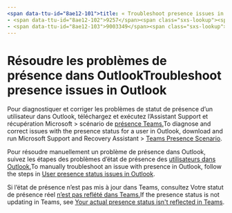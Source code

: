 ```yaml
---
<span data-ttu-id="8ae12-101">title: « Troubleshoot presence issues in Outlook » ms.author: peivo author: pepersonnalisation manager: scotv ms.date: 04/8/2021 ms.audience: Admin ms.topic: article ms.service: o365-administration ROBOTS: NOINDEX, NOFOLLOW localization_priority: Priority ms.collection: Adm_O365 ms.custom: (</span><span class="sxs-lookup"><span data-stu-id="8ae12-101">title: "Troubleshoot presence issues in Outlook" ms.author: pebaum author: pebaum manager: scotv ms.date: 04/8/2021 ms.audience: Admin ms.topic: article ms.service: o365-administration ROBOTS: NOINDEX, NOFOLLOW localization_priority: Priority ms.collection: Adm_O365 ms.custom: (</span></span>
- <span data-ttu-id="8ae12-102">9257</span><span class="sxs-lookup"><span data-stu-id="8ae12-102">9257</span></span>
- <span data-ttu-id="8ae12-103">9003349</span><span class="sxs-lookup"><span data-stu-id="8ae12-103">9003349</span></span>
---
```


# <a name="troubleshoot-presence-issues-in-outlook"></a><span data-ttu-id="8ae12-104">Résoudre les problèmes de présence dans Outlook</span><span class="sxs-lookup"><span data-stu-id="8ae12-104">Troubleshoot presence issues in Outlook</span></span>

<span data-ttu-id="8ae12-105">Pour diagnostiquer et corriger les problèmes de statut de présence d’un utilisateur dans Outlook, téléchargez et exécutez l’Assistant Support et récupération Microsoft > scénario de [présence Teams.](https://aka.ms/SaRA-TeamsPresenceScenario)</span><span class="sxs-lookup"><span data-stu-id="8ae12-105">To diagnose and correct issues with the presence status for a user in Outlook, download and run Microsoft Support and Recovery Assistant > [Teams Presence Scenario](https://aka.ms/SaRA-TeamsPresenceScenario).</span></span>

<span data-ttu-id="8ae12-106">Pour résoudre manuellement un problème de présence dans Outlook, suivez les étapes des problèmes d’état de présence des [utilisateurs dans Outlook.](https://docs.microsoft.com/microsoftteams/troubleshoot/teams-im-presence/issues-with-presence-in-outlook)</span><span class="sxs-lookup"><span data-stu-id="8ae12-106">To manually troubleshoot an issue with presence in Outlook, follow the steps in [User presence status issues in Outlook](https://docs.microsoft.com/microsoftteams/troubleshoot/teams-im-presence/issues-with-presence-in-outlook).</span></span>

<span data-ttu-id="8ae12-107">Si l’état de présence n’est pas mis à jour dans Teams, consultez Votre statut de présence réel [n’est pas reflété dans Teams.](https://docs.microsoft.com/microsoftteams/troubleshoot/teams-im-presence/presence-not-show-actual-status)</span><span class="sxs-lookup"><span data-stu-id="8ae12-107">If the presence status is not updating in Teams, see [Your actual presence status isn't reflected in Teams](https://docs.microsoft.com/microsoftteams/troubleshoot/teams-im-presence/presence-not-show-actual-status).</span></span>

